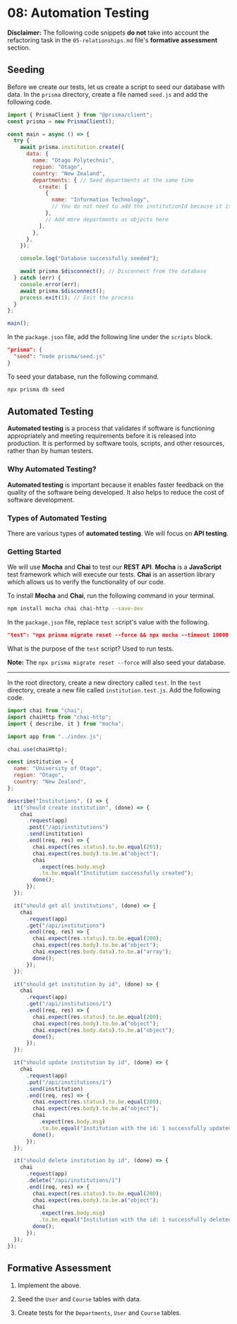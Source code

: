 # 08: Automation Testing

**Disclaimer:** The following code snippets **do not** take into account the refactoring task in the `05-relationships.md` file's **formative assessment** section.

## Seeding

Before we create our tests, let us create a script to seed our database with data. In the `prisma` directory, create a file named `seed.js` and add the following code.

```javascript
import { PrismaClient } from "@prisma/client";
const prisma = new PrismaClient();

const main = async () => {
  try {
    await prisma.institution.create({
      data: {
        name: "Otago Polytechnic",
        region: "Otago",
        country: "New Zealand",
        departments: { // Seed departments at the same time
          create: [
            {
              name: "Information Technology",
              // You do not need to add the institutionId because it is automatically added by Prisma
            },
            // Add more departments as objects here
          ],
        },
      },
    });

    console.log("Database successfully seeded");

    await prisma.$disconnect(); // Disconnect from the database
  } catch (err) {
    console.error(err);
    await prisma.$disconnect(); 
    process.exit(1); // Exit the process
  }
};

main();
```

In the `package.json` file, add the following line under the `scripts` block.

```json
"prisma": {
  "seed": "node prisma/seed.js"
}
```

To seed your database, run the following command.

```bash
npx prisma db seed
```

## Automated Testing

**Automated testing** is a process that validates if software is functioning appropriately and meeting requirements before it is released into production. It is performed by software tools, scripts, and other resources, rather than by human testers.

### Why Automated Testing?

**Automated testing** is important because it enables faster feedback on the quality of the software being developed. It also helps to reduce the cost of software development.

### Types of Automated Testing

There are various types of **automated testing**. We will focus on **API testing**.

### Getting Started

We will use **Mocha** and **Chai** to test our **REST API**. **Mocha** is a **JavaScript** test framework which will execute our tests. **Chai** is an assertion library which allows us to verify the functionality of our code.

To install **Mocha** and **Chai**, run the following command in your terminal.

```bash
npm install mocha chai chai-http --save-dev 
```

In the `package.json` file, replace `test` script's value with the following.

```json
"test": "npx prisma migrate reset --force && npx mocha --timeout 10000 --exit"
```

What is the purpose of the `test` script? Used to run tests.

**Note:** The `npx prisma migrate reset --force` will also seed your database.

---

In the root directory, create a new directory called `test`. In the `test` directory, create a new file called `institution.test.js`. Add the following code.

```javascript
import chai from "chai";
import chaiHttp from "chai-http";
import { describe, it } from "mocha";

import app from "../index.js";

chai.use(chaiHttp);

const institution = {
  name: "University of Otago",
  region: "Otago",
  country: "New Zealand",
};

describe("Institutions", () => {
  it("should create institution", (done) => {
    chai
      .request(app)
      .post("/api/institutions")
      .send(institution)
      .end((req, res) => {
        chai.expect(res.status).to.be.equal(201);
        chai.expect(res.body).to.be.a("object");
        chai
          .expect(res.body.msg)
          .to.be.equal("Institution successfully created");
        done();
      });
  });

  it("should get all institutions", (done) => {
    chai
      .request(app)
      .get("/api/institutions")
      .end((req, res) => {
        chai.expect(res.status).to.be.equal(200);
        chai.expect(res.body).to.be.a("object");
        chai.expect(res.body.data).to.be.a("array");
        done();
      });
  });

  it("should get institution by id", (done) => {
    chai
      .request(app)
      .get("/api/institutions/1")
      .end((req, res) => {
        chai.expect(res.status).to.be.equal(200);
        chai.expect(res.body).to.be.a("object");
        chai.expect(res.body.data).to.be.a("object");
        done();
      });
  });

  it("should update institution by id", (done) => {
    chai
      .request(app)
      .put("/api/institutions/1")
      .send(institution)
      .end((req, res) => {
        chai.expect(res.status).to.be.equal(200);
        chai.expect(res.body).to.be.a("object");
        chai
          .expect(res.body.msg)
          .to.be.equal("Institution with the id: 1 successfully updated");
        done();
      });
  });

  it("should delete institution by id", (done) => { 
    chai
      .request(app)
      .delete("/api/institutions/1")
      .end((req, res) => {
        chai.expect(res.status).to.be.equal(200);
        chai.expect(res.body).to.be.a("object");
        chai
          .expect(res.body.msg)
          .to.be.equal("Institution with the id: 1 successfully deleted");
        done();
      });
  });
});
```

## Formative Assessment

1. Implement the above.

2. Seed the `User` and `Course` tables with data.

3. Create tests for the `Departments`, `User` and `Course` tables.
